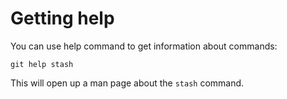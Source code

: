 # Getting help

You can use help command to get information about commands:

```
git help stash
```

This will open up a man page about the `stash` command.

